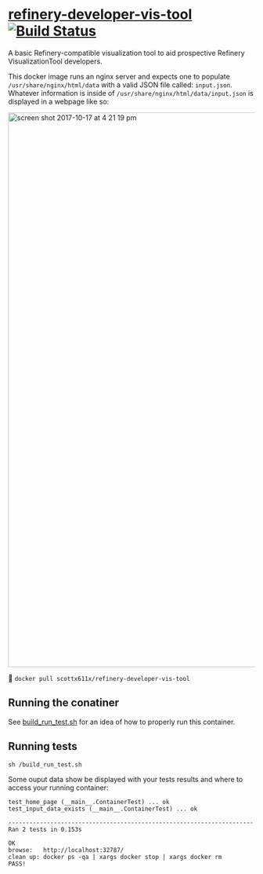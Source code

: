 # [refinery-developer-vis-tool](https://hub.docker.com/r/scottx611x/refinery-developer-vis-tool/) [![Build Status](https://travis-ci.org/scottx611x/refinery-developer-vis-tool.svg?branch=master)](https://travis-ci.org/scottx611x/refinery-developer-vis-tool)
A basic Refinery-compatible visualization tool to aid prospective Refinery VisualizationTool developers.

This docker image runs an nginx server and expects one to populate `/usr/share/nginx/html/data` with a valid JSON file called: `input.json`. Whatever information is inside of `/usr/share/nginx/html/data/input.json` is displayed in a webpage like so:

<img width="1130" alt="screen shot 2017-10-17 at 4 21 19 pm" src="https://user-images.githubusercontent.com/5629547/31687440-450d943e-b357-11e7-9ba3-3d7500cf8f37.png">




🐳
`docker pull scottx611x/refinery-developer-vis-tool`

## Running the conatiner
See [build_run_test.sh](https://github.com/refinery-platform/docker_igv_js/blob/master/build_run_test.sh) for an idea of how to properly run this container.

## Running tests
`sh /build_run_test.sh`

Some ouput data show be displayed with your tests results and where to access your running container:
```
test_home_page (__main__.ContainerTest) ... ok
test_input_data_exists (__main__.ContainerTest) ... ok

----------------------------------------------------------------------
Ran 2 tests in 0.153s

OK
browse:   http://localhost:32787/
clean up: docker ps -qa | xargs docker stop | xargs docker rm
PASS!
```

